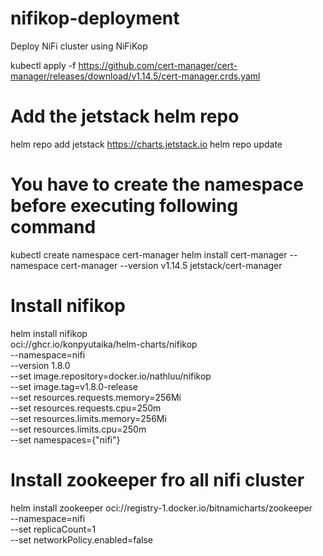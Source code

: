 # nifikop-deployment
Deploy NiFi cluster using NiFiKop

kubectl apply -f https://github.com/cert-manager/cert-manager/releases/download/v1.14.5/cert-manager.crds.yaml

# Add the jetstack helm repo
helm repo add jetstack https://charts.jetstack.io
helm repo update

# You have to create the namespace before executing following command
kubectl create namespace cert-manager
helm install cert-manager --namespace cert-manager --version v1.14.5 jetstack/cert-manager

# Install nifikop

helm install nifikop \
    oci://ghcr.io/konpyutaika/helm-charts/nifikop \
    --namespace=nifi \
    --version 1.8.0 \
    --set image.repository=docker.io/nathluu/nifikop \
    --set image.tag=v1.8.0-release \
    --set resources.requests.memory=256Mi \
    --set resources.requests.cpu=250m \
    --set resources.limits.memory=256Mi \
    --set resources.limits.cpu=250m \
    --set namespaces={"nifi"}

# Install zookeeper fro all nifi cluster
helm install zookeeper oci://registry-1.docker.io/bitnamicharts/zookeeper \
	--namespace=nifi \
	--set replicaCount=1 \
	--set networkPolicy.enabled=false
